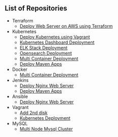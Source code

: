 
## List of Repositories
- Terraform
  - [Deploy Web Server on AWS using Terraform](https://github.com/rabbanigithub/aws-web-terraform)
- Kubernetes
  - [Deploy Kubernetes using Vagrant](https://github.com/rabbanigithub/kubernetes/tree/master/kubernetes-using-vagrant)
  - [Kubernetes Dashboard Deployment](https://github.com/rabbanigithub/kubernetes/tree/master/kubernetes-dashboard)
  - [ELK Stack Deployment](https://github.com/rabbanigithub/kubernetes/tree/master/elk-stack)
  - [Opensearch Deployment](https://github.com/rabbanigithub/kubernetes/tree/master/opensearch)
  - [Multi Container Deployment](https://github.com/rabbanigithub/multi-k8s)
  - [Deploy Maven Apps](https://github.com/rabbanigithub/mvn-apps)
- Docker
  - [Multi Container Deployment](https://github.com/rabbanigithub/multi-docker)
- Jenkins
  - [Deploy Nginx Web Server](https://github.com/rabbanigithub/nginx-Jenkins)
  - [Deploy Maven Apps](https://github.com/rabbanigithub/mvn-apps)
- Ansible
  - [Deploy Nginx Web Server](https://github.com/rabbanigithub/nginx-ansible)
- Vagrant
  - [Add 2nd disk](https://github.com/rabbanigithub/vagrant-2nd-disk)
  - [Kubernetes Deployment](https://github.com/rabbanigithub/kubernetes/tree/master/kubernetes-using-vagrant)
- MySQL
  - [Multi Node Mysql Cluster](https://github.com/rabbanigithub/multi-node-mysql-cluster)
